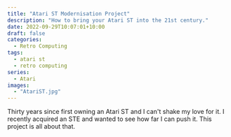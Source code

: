 ```yaml
---
title: "Atari ST Modernisation Project"
description: "How to bring your Atari ST into the 21st century."
date: 2022-09-29T10:07:01+10:00
draft: false
categories:
  - Retro Computing
tags:
  - atari st
  - retro computing
series:
  - Atari
images:
  - "AtariST.jpg"
---
```

Thirty years since first owning an Atari ST and I can't shake my love for it. I recently acquired an STE and wanted to see how far I can push it. This project is all about that.

<!--more-->
